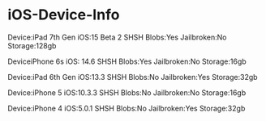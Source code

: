 # iOS-Device-Info

Device:iPad 7th Gen
iOS:15 Beta 2
SHSH Blobs:Yes
Jailbroken:No
Storage:128gb

DeviceiPhone 6s
iOS: 14.6
SHSH Blobs:Yes
Jailbroken:No
Storage:16gb

Device:iPad 6th Gen
iOS:13.3
SHSH Blobs:No
Jailbroken:Yes
Storage:32gb

Device:iPhone 5
iOS:10.3.3
SHSH Blobs:No
Jailbroken:No
Storage:16gb

Device:iPhone 4
iOS:5.0.1
SHSH Blobs:No
Jailbroken:Yes
Storage:32gb
